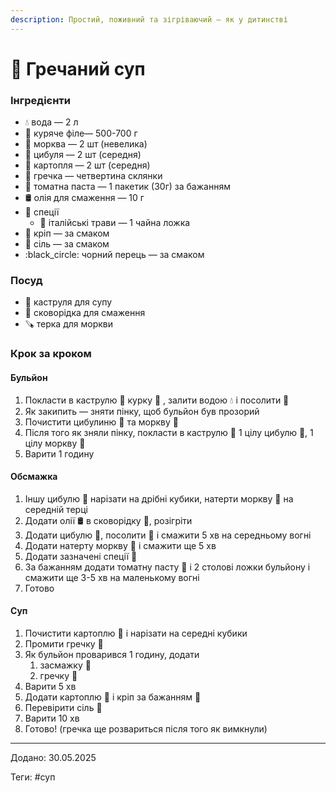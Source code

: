 ```yaml
---
description: Простий, поживний та зігріваючий — як у дитинстві
---
```


# 🍜 Гречаний суп

### Інгредієнти

* 💧 вода — 2 л
* 🍗 куряче філе— 500-700 г
* 🥕 морква — 2 шт (невелика)
* 🧅 цибуля — 2 шт (середня)
* 🥔 картопля — 2 шт (середня)
* 🌾 гречка — четвертина склянки&#x20;
* 🍅 томатна паста — 1 пакетик (30г) за бажанням
* 🛢️ олія для смаження — 10 г
* 🍂 спеції
  * 🌿 італійські трави — 1 чайна ложка
* 🌿 кріп — за смаком
* 🧂 сіль — за смаком
* :black\_circle: чорний перець — за смаком

### Посуд

* 🍲 каструля для супу
* 🍳 сковорідка для смаження
* 🪚 терка для моркви

### Крок за кроком

#### Бульйон

1. Покласти в каструлю 🍲 курку 🍗 , залити водою 💧 і посолити 🧂
2. Як закипить — зняти пінку, щоб бульйон був прозорий
3. Почистити цибулиню 🧅 та моркву 🥕
4. Після того як зняли пінку, покласти в каструлю 🍲 1 цілу цибулю 🧅, 1 цілу моркву 🥕&#x20;
5. Варити 1 годину

#### Обсмажка

1. Іншу цибулю 🧅 нарізати на дрібні кубики, натерти моркву 🥕 на середній терці&#x20;
2. Додати олії 🛢️ в сковорідку 🍳, розігріти
3. Додати цибулю 🧅, посолити 🧂 і смажити 5 хв на середньому вогні
4. Додати натерту моркву 🥕 і смажити ще 5 хв
5. Додати зазначені спеції 🍂
6. За бажанням додати томатну пасту 🍅 і 2 столові ложки бульйону і смажити ще 3-5 хв на маленькому вогні
7. Готово

#### Суп

1. Почистити картоплю 🥔 і нарізати на середні кубики
2. Промити гречку 🌾
3. Як бульйон проварився 1 годину, додати
   1. засмажку 🍳
   2. гречку 🌾
4. Варити 5 хв
5. Додати картоплю 🥔 і кріп за бажанням 🌿
6. Перевірити сіль 🧂
7. Варити 10 хв
8. Готово! (гречка ще розвариться після того як вимкнули)



***

Додано: 30.05.2025

Теги: #суп

